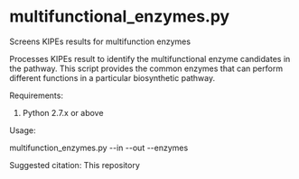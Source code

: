 # multifunctional_enzymes.py
Screens KIPEs results for multifunction enzymes

Processes KIPEs result to identify the multifunctional enzyme candidates in the pathway. This script provides the common enzymes that can perform different functions in a particular biosynthetic pathway.

Requirements:
    
1. Python 2.7.x or above 
    
Usage:

multifunction_enzymes.py 
--in <FULL PATH TO KIPEs RESULT DIRECTORY>
--out <FULL PATH TO OUTPUT FILE>
--enzymes <COMMA-SEPARATED NAMES OF ENZYMES OF INTEREST>

Suggested citation:
This repository
